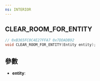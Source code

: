 ```yaml
---
ns: INTERIOR
---
```

## CLEAR_ROOM_FOR_ENTITY

```c
// 0xB365FC0C4E27FFA7 0x7DDADB92
void CLEAR_ROOM_FOR_ENTITY(Entity entity);
```


## 參數
* **entity**: 

